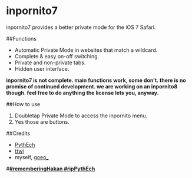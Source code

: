 inpornito7
==========

inpornito7 provides a better private mode for the iOS 7 Safari.

##Functions

* Automatic Private Mode in websites that match a wildcard.
* Complete & easy on-off switching.
* Private and non-private tabs.
* Hidden user interface.

**inpornito7 is not complete. main functions work, some don't. there is no promise of continued development. we are working on an inpornito8 though. feel free to do anything the license lets you, anyway.**

##How to use

1. Doubletap Private Mode to access the inpornito menu.
2. Yes those are buttons.

##Credits

* [PythEch](https://twitter.com/PythEch)
* [ttwj](https://twitter.com/ttwj)
* myself, [goeo_](https://twitter.com/goeo_)


#**[#rememberingHakan #ripPythEch](http://pythe.ch)**
